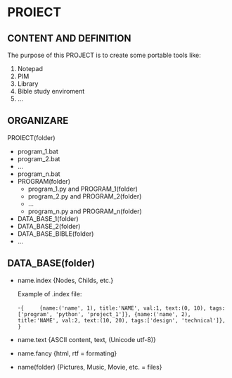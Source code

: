 # PROIECT
## CONTENT AND DEFINITION
The purpose of this PROJECT is to create some portable tools like:
  1. Notepad
  2. PIM
  3. Library
  4. Bible study enviroment
  5. ...
  
## ORGANIZARE
PROIECT(folder) 
+   program_1.bat
+   program_2.bat
+   ...
+   program_n.bat
+   PROGRAM(folder)
    -   program_1.py and PROGRAM_1(folder)
    -   program_2.py and PROGRAM_2(folder)
    -   ...
    -   program_n.py and PROGRAM_n(folder)
+   DATA_BASE_1(folder)
+   DATA_BASE_2(folder)
+   DATA_BASE_BIBLE(folder)
+   ...

## DATA_BASE(folder)
+   name.index    {Nodes, Childs, etc.}

    Example of .index file:
    
    -`{    
    {name:('name', 1), title:'NAME', val:1, text:(0, 10), tags:['program', 'python', 'project_1']},
    {name:('name', 2), title:'NAME', val:2, text:(10, 20), tags:['design', 'technical']},
      }`
+   name.text     {ASCII content, text, (Unicode utf-8)}
+   name.fancy    {html, rtf = formating}
+   name(folder)  {Pictures, Music, Movie, etc. = files}
